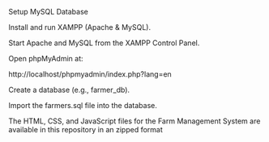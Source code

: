 Setup MySQL Database

Install and run XAMPP (Apache & MySQL).

Start Apache and MySQL from the XAMPP Control Panel.

Open phpMyAdmin at:

http://localhost/phpmyadmin/index.php?lang=en


Create a database (e.g., farmer_db).

Import the farmers.sql file into the database.

The HTML, CSS, and JavaScript files for the Farm Management System are available in this repository in an zipped format 
